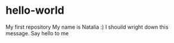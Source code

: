 # hello-world
My first repository
My name is Natalia :) I shouild wright down this message.
Say hello to me
